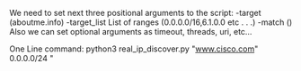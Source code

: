 We need to set next three positional arguments to the script:
-target (aboutme.info)
-target_list List of ranges (0.0.0.0/16,6.1.0.0 etc . . .)
-match (<title>Welcome to aboutme.info</title>)
Also we can set optional arguments as timeout, threads, uri, etc…

One Line command: python3 real_ip_discover.py "www.cisco.com" 0.0.0.0/24 "<title>Cisco"
